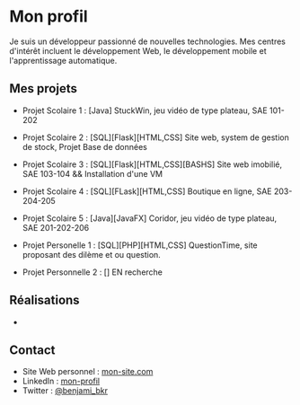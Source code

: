 # Mon profil

Je suis un développeur passionné de nouvelles technologies. Mes centres d'intérêt incluent le développement Web, le développement mobile et l'apprentissage automatique.

## Mes projets

- Projet Scolaire 1 : [Java] StuckWin, jeu vidéo de type plateau, SAE 101-202
- Projet Scolaire 2 : [SQL][Flask][HTML,CSS] Site web, system de gestion de stock, Projet Base de données 
- Projet Scolaire 3 : [SQL][Flask][HTML,CSS][BASHS] Site web imobilié, SAE 103-104
    && Installation d'une VM
- Projet Scolaire 4 : [SQL][FLask][HTML,CSS] Boutique en ligne, SAE 203-204-205
- Projet Scolaire 5 : [Java][JavaFX] Coridor, jeu vidéo de type plateau, SAE 201-202-206

- Projet Personelle 1 : [SQL][PHP][HTML,CSS] QuestionTime, site proposant des dilème et ou question.
- Projet Personnelle 2 : [] EN recherche

## Réalisations

- 

## Contact

- Site Web personnel : [mon-site.com](https://mon-site.com)
- LinkedIn : [mon-profil](https://linkedin.com/in/benjamin-berkrouber-9b7912235)
- Twitter : [@benjami_bkr](https://twitter.com/benjamin_bkr)
